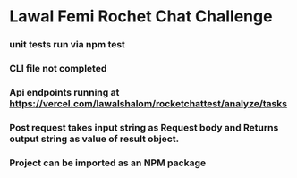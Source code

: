 # Lawal Femi Rochet Chat Challenge

### unit tests run via npm test

### CLI file not completed

### Api endpoints running at https://vercel.com/lawalshalom/rocketchattest/analyze/tasks

### Post request takes input string as Request body and Returns output string as value of result object.

### Project can be imported as an NPM package
